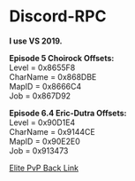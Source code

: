 # Discord-RPC

<b>I use VS 2019.</b>

<b>Episode 5 Choirock Offsets:</b><br>
Level = 0x8655F8<br>
CharName = 0x868DBE<br>
MapID = 0x8666C4<br>
Job = 0x867D92<br>

<b>Episode 6.4 Eric-Dutra Offsets:</b><br>
Level = 0x90D1E4<br>
CharName = 0x9144CE<br>
MapID = 0x90E2E0<br>
Job = 0x913473<br>


<a href="https://www.elitepvpers.com/forum/shaiya-pserver-guides-releases/4830584-release-discord-rpc.html">Elite PvP Back Link</a>
